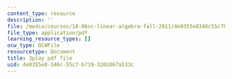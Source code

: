 ```yaml
---
content_type: resource
description: ''
file: /media/courses/18-06sc-linear-algebra-fall-2011/4e0355e8346c55c7b7193202067a533c_S8DQZjE4V8U.pdf
file_type: application/pdf
learning_resource_types: []
ocw_type: OCWFile
resourcetype: Document
title: 3play pdf file
uid: 4e0355e8-346c-55c7-b719-3202067a533c
---
```

